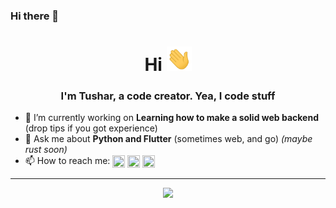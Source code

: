 ### Hi there 👋
<h1 align="center">Hi <img src="https://raw.githubusercontent.com/ABSphreak/ABSphreak/master/gifs/Hi.gif" width="40px" /></h1>
<h3 align="center">I'm Tushar, a code creator. Yea, I code stuff</h3>

- 🔭 I’m currently working on **Learning how to make a solid web backend** (drop tips if you got experience)
- 💬 Ask me about **Python and Flutter** (sometimes web, and go) *(maybe rust soon)*
- 📫 How to reach me:
<a href="mailto:tushar.sadhwani000@gmail.com" target="blank"><img align="center" src="https://cdn.jsdelivr.net/npm/simple-icons@3.0.1/icons/gmail.svg" height="20" width="20" /></a>
<a href="https://t.me/tusharsadhwani" target="blank"><img align="center" src="https://cdn.jsdelivr.net/npm/simple-icons@3.0.1/icons/telegram.svg" height="20" width="20" /></a>
<a href="https://instagram.com/sadhlife" target="blank"><img align="center" src="https://cdn.jsdelivr.net/npm/simple-icons@3.0.1/icons/instagram.svg" height="20" width="20" /></a>


---

<p align="center">
  <img src="https://github-readme-stats.vercel.app/api?username=tusharsadhwani&show_icons=true">
</p>
